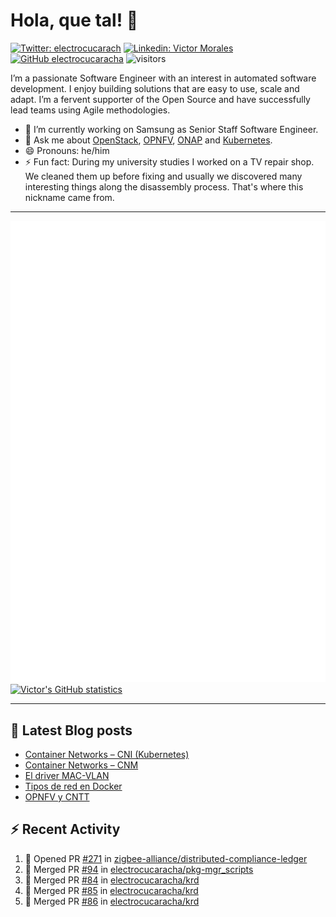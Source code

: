 # Hola, que tal! 👋

[![Twitter: electrocucarach](https://img.shields.io/twitter/follow/electrocucarach?style=social)](https://twitter.com/electrocucarach)
[![Linkedin: Victor Morales](https://img.shields.io/badge/-VictorMorales-blue?style=flat-square&logo=Linkedin&logoColor=white&link=https://www.linkedin.com/in/electrocucaracha/)](https://www.linkedin.com/in/electrocucaracha/)
[![GitHub electrocucaracha](https://img.shields.io/github/followers/electrocucaracha?label=follow&style=social)](https://github.com/electrocucaracha)
![visitors](https://visitor-badge.glitch.me/badge?page_id=electrocucaracha.electrocucaracha)

I’m a passionate Software Engineer with an interest in automated
software development. I enjoy building solutions that are easy to use,
scale and adapt. I’m a fervent supporter of the Open Source and have
successfully lead teams using Agile methodologies.

- 🔭 I’m currently working on Samsung as Senior Staff Software
Engineer.
- 💬 Ask me about [OpenStack](https://www.openstack.org/),
[OPNFV](https://www.opnfv.org/), [ONAP](https://www.onap.org/) and
[Kubernetes](https://kubernetes.io/).
- 😄 Pronouns: he/him
- ⚡ Fun fact: During my university studies I worked on a TV repair
shop. We cleaned them up before fixing and usually we discovered many
interesting things along the disassembly process. That's where this
nickname came from.

---

![Metrics](https://github.com/electrocucaracha/electrocucaracha/blob/master/github-metrics.svg)
[![Victor's GitHub statistics](https://github-readme-stats.vercel.app/api?username=electrocucaracha)](https://github.com/anuraghazra/github-readme-stats#github-stats-card)

---

## 📘 Latest Blog posts

<!-- BLOG-POST-LIST:START -->
- [Container Networks – CNI &lpar;Kubernetes&rpar;](https://electrocucaracha.com/2021/07/05/container-networks-cni/)
- [Container Networks – CNM](https://electrocucaracha.com/2020/08/28/container-network-model/)
- [El driver MAC-VLAN](https://electrocucaracha.com/2020/07/01/el-driver-mac-vlan/)
- [Tipos de red en Docker](https://electrocucaracha.com/2020/06/13/tipos-de-red-en-docker/)
- [OPNFV y CNTT](https://electrocucaracha.com/2020/05/29/opnfv-y-cntt/)
<!-- BLOG-POST-LIST:END -->

## :zap: Recent Activity

<!--START_SECTION:activity-->
1. 💪 Opened PR [#271](https://github.com/zigbee-alliance/distributed-compliance-ledger/pull/271) in [zigbee-alliance/distributed-compliance-ledger](https://github.com/zigbee-alliance/distributed-compliance-ledger)
2. 🎉 Merged PR [#94](https://github.com/electrocucaracha/pkg-mgr_scripts/pull/94) in [electrocucaracha/pkg-mgr_scripts](https://github.com/electrocucaracha/pkg-mgr_scripts)
3. 🎉 Merged PR [#84](https://github.com/electrocucaracha/krd/pull/84) in [electrocucaracha/krd](https://github.com/electrocucaracha/krd)
4. 🎉 Merged PR [#85](https://github.com/electrocucaracha/krd/pull/85) in [electrocucaracha/krd](https://github.com/electrocucaracha/krd)
5. 🎉 Merged PR [#86](https://github.com/electrocucaracha/krd/pull/86) in [electrocucaracha/krd](https://github.com/electrocucaracha/krd)
<!--END_SECTION:activity-->
